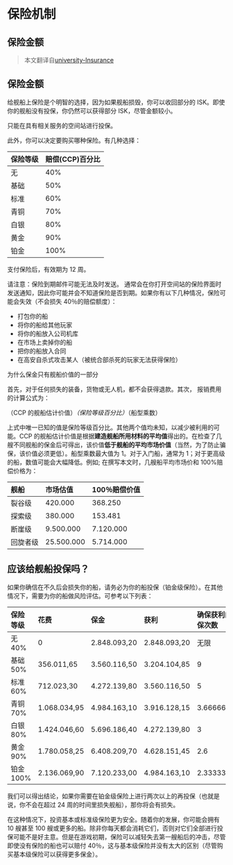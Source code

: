 # 保险机制

## 保险金额

> 本文翻译自[university-Insurance](https://wiki.eveuniversity.org/Insurance)

## 保险金额

给舰船上保险是个明智的选择，因为如果舰船损毁，你可以收回部分的 ISK。即使你的舰船没有投保，你仍然可以获得部分 ISK，尽管金额较小。

只能在具有相关服务的空间站进行投保。

此外，你可以决定要购买哪种保险。有几种选择：

| 保险等级 | 赔偿\(CCP\)百分比 |
| :--- | :--- |
| 无 | 40% |
| 基础 | 50% |
| 标准 | 60% |
| 青铜 | 70% |
| 白银 | 80% |
| 黄金 | 90% |
| 铂金 | 100% |

支付保险后，有效期为 12 周。

请注意：保险到期邮件可能无法及时发送。 通常会在你打开空间站的保险界面时发送通知，因此你可能并会不知道保险是否到期。如果你有以下几种情况，保险可能会失效（不会损失 40％的赔偿额度）：

* 打包你的船
* 将你的船给其他玩家
* 将你的船放入公司机库
* 在市场上卖掉你的船
* 把你的船放入合同
* 在高安自杀式攻击某人（被统合部杀死的玩家无法获得保险）

为什么保金只有舰船价值的一部分

首先，对于任何损失的装备，货物或无人机，都不会获得退款。其次， 报销费用的计算公式为：

（CCP 的舰船估计价值）_（保险等级百分比）_（船型乘数）

上式中唯一已知的值是保险等级百分比。其他两个值均未知，以减少被利用的可能。CCP 的舰船估计价值是根据**建造舰船所用材料的平均值**得出的。在检查了几艘不同舰船的保金后可得出，该价值**低于舰船的平均市场价值**（当然，为了防止骗保，该价值必须更低）。船型乘数最大值为 1。对于入门船，通常为 1；对于更高级的船，数值可能会大幅降低。例如; 在撰写本文时，几艘船平均市场价和 100%赔偿价格为：

| 舰船 | 市场估值 | 100％赔偿价值 |
| :--- | :--- | :--- |
| 裂谷级 | 420.000 | 368.250 |
| 探索级 | 380.000 | 153.481 |
| 断崖级 | 9.500.000 | 7.120.000 |
| 回旋者级 | 25.500.000 | 5.714.000 |

## 应该给舰船投保吗？ 

如果你确信在不久后会损失你的船，请务必为你的船投保（铂金级保险）。在其他情况下，需要为你的船做风险评估。可参考以下列表：

| 保险等级 | 花费 | 保金 | 获利 | 确保获利的投保次数 |
| :--- | :--- | :--- | :--- | :--- |
| 无 40% | 0 | 2.848.093,20 | 2.848.093,20 | 无限 |
| 基础 50% | 356.011,65 | 3.560.116,50 | 3.204.104,85 | 9 |
| 标准 60% | 712.023,30 | 4.272.139,80 | 3.560.116,50 | 5 |
| 青铜 70% | 1.068.034,95 | 4.984.163,10 | 3.916.128,15 | 3.666666667 |
| 白银 80% | 1.424.046,60 | 5.696.186,40 | 4.272.139,80 | 3 |
| 黄金 90% | 1.780.058,25 | 6.408.209,70 | 4.628.151,45 | 2.6 |
| 铂金 100% | 2.136.069,90 | 7.120.233,00 | 4.984.163,10 | 2.333333333 |

我们可以得出结论，如果你需要在铂金级保险上进行两次以上的再投保（也就是说，你不会在超过 24 周的时间里损失舰船），那你将会有损失。

在这种情况下，投资基本或标准级保险更为安全。随着你的发展，你可能会拥有 10 艘甚至 100 艘或更多的船。除非你每天都会消耗它们，否则对它们全部进行投保可能不是好主意。但是在游戏初期，保险可以减轻失去第一艘船后的冲击，尽管即使没有保险的船也可以赔付 40％，这与基本级保险并没有太大的区别（尽管购买基本级保险可以获得更多保金）。

